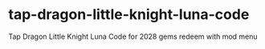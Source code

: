 # tap-dragon-little-knight-luna-code
Tap Dragon Little Knight Luna Code for 2028 gems redeem with mod menu
